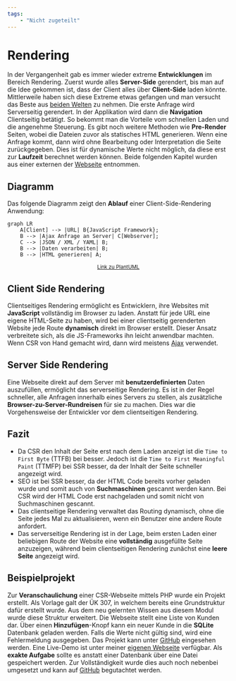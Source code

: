 ```yaml
---
tags:
    - "Nicht zugeteilt"
---
```


# Rendering

In der Vergangenheit gab es immer wieder extreme **Entwicklungen** im Bereich Rendering. Zuerst wurde alles **Server-Side** gerendert, bis man auf die Idee gekommen ist, dass der Client alles über **Client-Side** laden könnte. Mittlerweile haben sich diese Extreme etwas gefangen und man versucht das Beste aus [beiden Welten](https://arkwright.github.io/images/scaling-react-server-side-rendering/ssr-csr.svg) zu nehmen. Die erste Anfrage wird Serverseitig gerendert. In der Applikation wird dann die **Navigation** Clientseitig betätigt. So bekommt man die Vorteile vom schnellen Laden und die angenehme Steuerung. Es gibt noch weitere Methoden wie **Pre-Render** Seiten, wobei die Dateien zuvor als statisches HTML generieren. Wenn eine Anfrage kommt, dann wird ohne Bearbeitung oder Interpretation die Seite zurückgegeben. Dies ist für dynamische Werte nicht möglich, da diese erst zur **Laufzeit** berechnet werden können. Beide folgenden Kapitel wurden aus einer externen der [Webseite](https://www.toptal.com/front-end/client-side-vs-server-side-pre-rendering) entnommen.

## Diagramm

Das folgende Diagramm zeigt den **Ablauf** einer Client-Side-Rendering Anwendung:

```mermaid
graph LR
    A[Client] --> |URL| B{JavaScript Framework};
    B --> |Ajax Anfrage an Server| C[Webserver];
    C --> |JSON / XML / YAML| B;
    B --> |Daten verarbeiten| B;
    B --> |HTML generieren| A;
```

<small style="text-align: center; display:block;">[Link zu PlantUML](https://www.plantuml.com/plantuml/svg/BSv12u9G30Vm-_iKmxjqBmYVHeHeGHRLSTQILxfYlgoFttfv6OFV_p-Mz1x5lxhMH5dhY7q4s8E5E9v3bEE0rLdSqyDIiAFtG-x1KvZ2VbkOz9yxKDsJ32G1CqLxmmzOlWes1CXG1JPPoF_QURLPmmIEPQ7pPCjmQxG5UcBGF4fDJlVHhDfgfus6cCIH4CzCGdpHzxy0)</small>

## Client Side Rendering

Clientseitiges Rendering ermöglicht es Entwicklern, ihre Websites mit **JavaScript** vollständig im Browser zu laden. Anstatt für jede URL eine eigene HTML-Seite zu haben, wird bei einer clientseitig gerenderten Website jede Route **dynamisch** direkt im Browser erstellt. Dieser Ansatz verbreitete sich, als die JS-Frameworks ihn leicht anwendbar machten. Wenn CSR von Hand gemacht wird, dann wird meistens [Ajax](https://www.w3schools.com/xml/ajax_intro.asp) verwendet.

## Server Side Rendering

Eine Webseite direkt auf dem Server mit **benutzerdefinierten** Daten auszufüllen, ermöglicht das serverseitige Rendering. Es ist in der Regel schneller, alle Anfragen innerhalb eines Servers zu stellen, als zusätzliche **Browser-zu-Server-Rundreisen** für sie zu machen. Dies war die Vorgehensweise der Entwickler vor dem clientseitigen Rendering.

## Fazit

-   Da CSR den Inhalt der Seite erst nach dem Laden anzeigt ist die `Time to First Byte` (TTFB) bei besser. Jedoch ist die `Time to First Meaningful Paint` (TTMFP) bei SSR besser, da der Inhalt der Seite schneller angezeigt wird.
-   SEO ist bei SSR besser, da der HTML Code bereits vorher geladen wurde und somit auch von **Suchmaschinen** gescannt werden kann. Bei CSR wird der HTML Code erst nachgeladen und somit nicht von Suchmaschinen gescannt.
-   Das clientseitige Rendering verwaltet das Routing dynamisch, ohne die Seite jedes Mal zu aktualisieren, wenn ein Benutzer eine andere Route anfordert.
-   Das serverseitige Rendering ist in der Lage, beim ersten Laden einer beliebigen Route der Website eine **vollständig** ausgefüllte Seite anzuzeigen, während beim clientseitigen Rendering zunächst eine **leere Seite** angezeigt wird.

## Beispielprojekt

Zur **Veranschaulichung** einer CSR-Webseite mittels PHP wurde ein Projekt erstellt. Als Vorlage galt der ÜK 307, in welchem bereits eine Grundstruktur dafür erstellt wurde. Aus dem neu gelernten Wissen aus diesem Modul wurde diese Struktur erweitert. Die Webseite stellt eine Liste von Kunden dar. Über einen **Hinzufügen**-Knopf kann ein neuer Kunde in die **SQLite** Datenbank geladen werden. Falls die Werte nicht gültig sind, wird eine Fehlermeldung ausgegeben. Das Projekt kann unter [GitHub](https://github.com/bztfinformatik/lernportfolio-21r8390-php/tree/main/Aufgaben/002_ClientSide/) eingesehen werden. Eine Live-Demo ist unter meiner [eigenen Webseite](https://edu.flimtix.dev/M133-Aufgaben/CSR/) verfügbar. Als **exakte Aufgabe** sollte es anstatt einer Datenbank über eine Datei gespeichert werden. Zur Vollständigkeit wurde dies auch noch nebenbei umgesetzt und kann auf [GitHub](https://github.com/bztfinformatik/lernportfolio-21r8390-php/tree/main/Aufgaben/003_ClientSideSchule) begutachtet werden.
